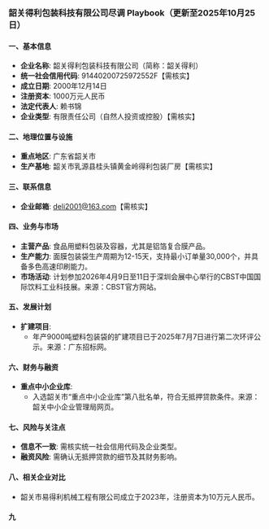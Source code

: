 ### 韶关得利包装科技有限公司尽调 Playbook（更新至2025年10月25日）

#### 一、基本信息
- **企业名称**: 韶关得利包装科技有限公司（简称：韶关得利）
- **统一社会信用代码**: 91440200725972552F【需核实】
- **成立日期**: 2000年12月14日
- **注册资本**: 1000万元人民币
- **法定代表人**: 赖书锦
- **企业类型**: 有限责任公司（自然人投资或控股）【需核实】

#### 二、地理位置与设施
- **重点地区**: 广东省韶关市
- **生产基地**: 韶关市乳源县桂头镇黄金岭得利包装厂房【需核实】

#### 三、联系信息
- **企业邮箱**: deli2001@163.com【需核实】

#### 四、业务与市场
- **主营产品**: 食品用塑料包装及容器，尤其是铝箔复合膜产品。
- **生产能力**: 面膜包装袋生产周期为12-15天，支持最小订单量30,000个，并具备多色高速印刷能力。
- **市场活动**: 计划参加2026年4月9日至11日于深圳会展中心举行的CBST中国国际饮料工业科技展。来源：CBST官方网站。

#### 五、发展计划
- **扩建项目**:
  - 年产9000吨塑料包装袋的扩建项目已于2025年7月7日进行第二次环评公示。来源：广东招标网。

#### 六、财务与融资
- **重点中小企业库**:
  - 入选韶关市“重点中小企业库”第八批名单，符合无抵押贷款条件。来源：韶关中小企业管理局网页。

#### 七、风险与关注点
- **信息不一致**: 需核实统一社会信用代码及企业类型。
- **融资风险**: 需确认无抵押贷款的细节及其财务影响。

#### 八、相关企业对比
- 韶关市易得利机械工程有限公司成立于2023年，注册资本为10万元人民币。

#### 九